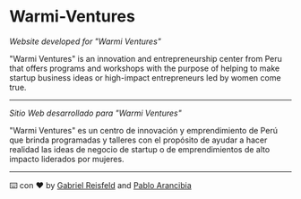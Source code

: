 # Warmi-Ventures

_Website developed for "Warmi Ventures"_

"Warmi Ventures" is an innovation and entrepreneurship center from Peru that offers programs and workshops with the purpose of helping to make startup business ideas or high-impact entrepreneurs led by women come true.

---

_Sitio Web desarrollado para "Warmi Ventures"_

"Warmi Ventures" es un centro de innovación y emprendimiento de Perú que brinda programadas y talleres con el propósito de ayudar a hacer realidad las ideas de negocio de startup o de emprendimientos de alto impacto liderados por mujeres.

---
⌨️ con ❤️ by [Gabriel Reisfeld](https://github.com/GabrielReisfeld) and [Pablo Arancibia](https://github.com/PabloArancibia17)
